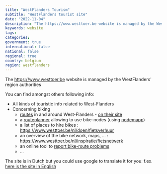 ```yaml
---
title: "WestFlanders Tourism"
subtitle: "WestFlanders tourist site"
date: "2022-11-04"
description: "The https://www.westtoer.be website is managed by the WestFlanders' region authorities"
keywords: website
tags:
categories: 
government: true
international: false
national: false
regional: true
country: belgium
region: westflanders
---
```

The https://www.westtoer.be website is managed by the WestFlanders' region authorities

You can find amongst others following info:

- All kinds of touristic info related to West-Flanders
- Concerning biking
  - [routes](/source/be.westtoer) in and around West-Flanders - [on their site](https://www.westtoer.be/nl/doen/fietsroutes) 
  - a [routeplanner](https://www.westtoer.be/nl/fietsrouteplanner) allowing to use bike-nodes (using [nodemapp](https://www.nodemapp.com/nl))
  - a list of places to hire bikes : https://www.westtoer.be/nl/doen/fietsverhuur
  - an overview of the bike network, maps, ... : https://www.westtoer.be/nl/inspiratie/fietsnetwerk
  - an online tool to [report bike-route problems](https://www.westtoer.be/nl/routechirurg) 
  - ...
  
The site is in Dutch but you could use google to translate it for you: f.ex. [here is the site in English](https://www-westtoer-be.translate.goog/nl?_x_tr_sl=nl&_x_tr_tl=en&_x_tr_hl=en&_x_tr_pto=wapp)


